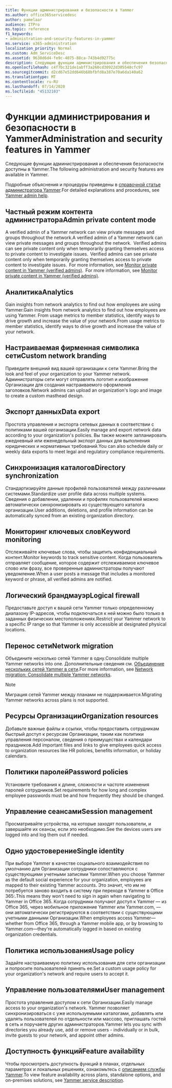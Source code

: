 ```yaml
---
title: Функции администрирования и безопасности в Yammer
ms.author: office365servicedesc
author: pamelaar
audience: ITPro
ms.topic: reference
f1_keywords:
- administration-and-security-features-in-yammer
ms.service: o365-administration
localization_priority: Normal
ms.custom: Adm_ServiceDesc
ms.assetid: 9638d6d4-fe9c-4075-88ca-743b4d92775c
description: Следующие функции администрирования и обеспечения безопасности доступны в Yammer.
ms.openlocfilehash: c4f7bc321de1abff3a260cd30922d305548cfc97
ms.sourcegitcommit: d2cd67e52dd646b68bfbfd8a387e70a6da140a62
ms.translationtype: MT
ms.contentlocale: ru-RU
ms.lasthandoff: 07/14/2020
ms.locfileid: "45132103"
---
```

# <a name="administration-and-security-features-in-yammer"></a><span data-ttu-id="d432a-103">Функции администрирования и безопасности в Yammer</span><span class="sxs-lookup"><span data-stu-id="d432a-103">Administration and security features in Yammer</span></span>

<span data-ttu-id="d432a-104">Следующие функции администрирования и обеспечения безопасности доступны в Yammer.</span><span class="sxs-lookup"><span data-stu-id="d432a-104">The following administration and security features are available in Yammer.</span></span>
  
<span data-ttu-id="d432a-105">Подробные объяснения и процедуры приведены в [справочной статье администратора Yammer](https://go.microsoft.com/fwlink/?LinkId=869688).</span><span class="sxs-lookup"><span data-stu-id="d432a-105">For detailed explanations and procedures, see [Yammer admin help](https://go.microsoft.com/fwlink/?LinkId=869688).</span></span>

## <a name="admin-private-content-mode"></a><span data-ttu-id="d432a-106">Частный режим контента администратора</span><span class="sxs-lookup"><span data-stu-id="d432a-106">Admin private content mode</span></span>

<span data-ttu-id="d432a-107">A verified admin of a Yammer network can view private messages and groups throughout the network.</span><span class="sxs-lookup"><span data-stu-id="d432a-107">A verified admin of a Yammer network can view private messages and groups throughout the network.</span></span><span data-ttu-id="d432a-108">  Verified admins can see private content only when temporarily granting themselves access to private content to investigate issues.</span><span class="sxs-lookup"><span data-stu-id="d432a-108">  Verified admins can see private content only when temporarily granting themselves access to private content to investigate issues.</span></span><span data-ttu-id="d432a-109">  For more information, see [Monitor private content in Yammer (verified admins)](https://go.microsoft.com/fwlink/?LinkId=627479).</span><span class="sxs-lookup"><span data-stu-id="d432a-109">  For more information, see [Monitor private content in Yammer (verified admins)](https://go.microsoft.com/fwlink/?LinkId=627479).</span></span>

## <a name="analytics"></a><span data-ttu-id="d432a-110">Аналитика</span><span class="sxs-lookup"><span data-stu-id="d432a-110">Analytics</span></span>

<span data-ttu-id="d432a-111">Gain insights from network analytics to find out how employees are using Yammer.</span><span class="sxs-lookup"><span data-stu-id="d432a-111">Gain insights from network analytics to find out how employees are using Yammer.</span></span> <span data-ttu-id="d432a-112">From usage metrics to member statistics, identify ways to drive growth and increase the value of your network.</span><span class="sxs-lookup"><span data-stu-id="d432a-112">From usage metrics to member statistics, identify ways to drive growth and increase the value of your network.</span></span>

## <a name="custom-network-branding"></a><span data-ttu-id="d432a-113">Настраиваемая фирменная символика сети</span><span class="sxs-lookup"><span data-stu-id="d432a-113">Custom network branding</span></span>

<span data-ttu-id="d432a-114">Приведите внешний вид вашей организации к сети Yammer.</span><span class="sxs-lookup"><span data-stu-id="d432a-114">Bring the look and feel of your organization to your Yammer network.</span></span> <span data-ttu-id="d432a-115">Администраторы сети могут отправлять логотип и изображение Организации для создания настраиваемого оформления заголовков.</span><span class="sxs-lookup"><span data-stu-id="d432a-115">Network admins can upload an organization's logo and image to create a custom masthead design.</span></span>

## <a name="data-export"></a><span data-ttu-id="d432a-116">Экспорт данных</span><span class="sxs-lookup"><span data-stu-id="d432a-116">Data export</span></span>

<span data-ttu-id="d432a-117">Простота управления и экспорта сетевых данных в соответствии с политиками вашей организации.</span><span class="sxs-lookup"><span data-stu-id="d432a-117">Easily manage and export network data according to your organization's policies.</span></span> <span data-ttu-id="d432a-118">Вы также можете запланировать ежедневный или еженедельный экспорт данных для выполнения юридических и нормативных требований.</span><span class="sxs-lookup"><span data-stu-id="d432a-118">You can also schedule daily or weekly data exports to meet legal and regulatory compliance requirements.</span></span>
  
## <a name="directory-synchronization"></a><span data-ttu-id="d432a-119">Синхронизация каталогов</span><span class="sxs-lookup"><span data-stu-id="d432a-119">Directory synchronization</span></span>

<span data-ttu-id="d432a-120">Стандартизируйте данные профилей пользователей между различными системами.</span><span class="sxs-lookup"><span data-stu-id="d432a-120">Standardize user profile data across multiple systems.</span></span> <span data-ttu-id="d432a-121">Сведения о добавлении, удалении и профилях пользователей можно автоматически синхронизировать из существующего каталога организации.</span><span class="sxs-lookup"><span data-stu-id="d432a-121">User additions, deletions, and profile information can be automatically synced from an existing organization directory.</span></span>

## <a name="keyword-monitoring"></a><span data-ttu-id="d432a-122">Мониторинг ключевых слов</span><span class="sxs-lookup"><span data-stu-id="d432a-122">Keyword monitoring</span></span>

<span data-ttu-id="d432a-123">Отслеживайте ключевые слова, чтобы защитить конфиденциальный контент.</span><span class="sxs-lookup"><span data-stu-id="d432a-123">Monitor keywords to track sensitive content.</span></span> <span data-ttu-id="d432a-124">Когда пользователь отправляет сообщение, которое содержит отслеживаемое ключевое слово или фразу, все проверенные администраторы получают уведомление.</span><span class="sxs-lookup"><span data-stu-id="d432a-124">When a user posts a message that includes a monitored keyword or phrase, all verified admins are notified.</span></span>

## <a name="logical-firewall"></a><span data-ttu-id="d432a-125">Логический брандмауэр</span><span class="sxs-lookup"><span data-stu-id="d432a-125">Logical firewall</span></span>

<span data-ttu-id="d432a-126">Предоставьте доступ к вашей сети Yammer только определенному диапазону IP-адресов, чтобы подключаться к ней можно было только в заданных физических местоположениях.</span><span class="sxs-lookup"><span data-stu-id="d432a-126">Restrict your Yammer network to a specific IP range so that Yammer is only accessible at designated physical locations.</span></span>

## <a name="network-migration"></a><span data-ttu-id="d432a-127">Перенос сети</span><span class="sxs-lookup"><span data-stu-id="d432a-127">Network migration</span></span>

<span data-ttu-id="d432a-128">Объедините несколько сетей Yammer в одну.</span><span class="sxs-lookup"><span data-stu-id="d432a-128">Consolidate multiple Yammer networks into one.</span></span> <span data-ttu-id="d432a-129">Дополнительные сведения см. [Объединение нескольких сетей Yammer в сети](https://go.microsoft.com/fwlink/?LinkID=617488).</span><span class="sxs-lookup"><span data-stu-id="d432a-129">For more information, see [Network migration: Consolidate multiple Yammer networks](https://go.microsoft.com/fwlink/?LinkID=617488).</span></span>
  
> [!NOTE]
> <span data-ttu-id="d432a-130">Миграция сетей Yammer между планами не поддерживается.</span><span class="sxs-lookup"><span data-stu-id="d432a-130">Migrating Yammer networks across plans is not supported.</span></span> 

## <a name="organization-resources"></a><span data-ttu-id="d432a-131">Ресурсы Организации</span><span class="sxs-lookup"><span data-stu-id="d432a-131">Organization resources</span></span>

<span data-ttu-id="d432a-132">Добавьте важные файлы и ссылки, чтобы предоставить сотрудникам быстрый доступ к ресурсам Организации, таким как политики управления персоналом, сведения о преимуществах и календари праздников.</span><span class="sxs-lookup"><span data-stu-id="d432a-132">Add important files and links to give employees quick access to organization resources like HR policies, benefits information, or holiday calendars.</span></span>
  
## <a name="password-policies"></a><span data-ttu-id="d432a-133">Политики паролей</span><span class="sxs-lookup"><span data-stu-id="d432a-133">Password policies</span></span>

<span data-ttu-id="d432a-134">Установите требования к длине, сложности и частоте изменения паролей сотрудников.</span><span class="sxs-lookup"><span data-stu-id="d432a-134">Set requirements for how long and complex employee passwords must be and how frequently they should be changed.</span></span>
  
## <a name="session-management"></a><span data-ttu-id="d432a-135">Управление сеансами</span><span class="sxs-lookup"><span data-stu-id="d432a-135">Session management</span></span>

<span data-ttu-id="d432a-136">Просматривайте устройства, на которые заходят пользователи, и завершайте их сеансы, если это необходимо.</span><span class="sxs-lookup"><span data-stu-id="d432a-136">See the devices users are logged into and log them out if needed.</span></span>

## <a name="single-identity"></a><span data-ttu-id="d432a-137">Одно удостоверение</span><span class="sxs-lookup"><span data-stu-id="d432a-137">Single identity</span></span>

<span data-ttu-id="d432a-138">При выборе Yammer в качестве социального взаимодействия по умолчанию для Организации сотрудники сопоставляются с существующими учетными записями Yammer.</span><span class="sxs-lookup"><span data-stu-id="d432a-138">When you choose Yammer as the default social experience for your organization, employees are mapped to their existing Yammer accounts.</span></span> <span data-ttu-id="d432a-139">Это значит, что им не потребуется заново входить в систему при переходе в Yammer в Office 365:.</span><span class="sxs-lookup"><span data-stu-id="d432a-139">This means they won't need to sign in again when navigating to Yammer in Office 365.</span></span> <span data-ttu-id="d432a-140">Когда сотрудники получают доступ к Yammer &mdash; из Office 365, через мобильное приложение Yammer или Yammer.com, &mdash; они автоматически регистрируются в соответствии с существующими учетными данными Организации.</span><span class="sxs-lookup"><span data-stu-id="d432a-140">When employees access Yammer&mdash;whether from Office 365, through a Yammer mobile app, or by browsing to Yammer.com&mdash;they're automatically logged in based on existing organization credentials.</span></span>

## <a name="usage-policy"></a><span data-ttu-id="d432a-141">Политика использования</span><span class="sxs-lookup"><span data-stu-id="d432a-141">Usage policy</span></span>

<span data-ttu-id="d432a-142">Задайте настраиваемую политику использования для сети организации и попросите пользователей принять ее.</span><span class="sxs-lookup"><span data-stu-id="d432a-142">Set a custom usage policy for your organization's network and require users to accept it.</span></span>

## <a name="user-management"></a><span data-ttu-id="d432a-143">Управление пользователями</span><span class="sxs-lookup"><span data-stu-id="d432a-143">User management</span></span>

<span data-ttu-id="d432a-144">Простота управления доступом к сети Организации.</span><span class="sxs-lookup"><span data-stu-id="d432a-144">Easily manage access to your organization's network.</span></span> <span data-ttu-id="d432a-145">Yammer позволяет синхронизироваться с уже используемыми каталогами, добавлять или удалять пользователей по отдельности или массово, приглашать гостей в сеть и поручаете других администраторов.</span><span class="sxs-lookup"><span data-stu-id="d432a-145">Yammer lets you sync with directories you already use, add or remove users - individually or in bulk, invite guests to your network, and appoint other admins.</span></span>

## <a name="feature-availability"></a><span data-ttu-id="d432a-146">Доступность функций</span><span class="sxs-lookup"><span data-stu-id="d432a-146">Feature availability</span></span>

<span data-ttu-id="d432a-147">Чтобы просмотреть доступность функций в планах, отдельных параметрах и локальных решениях, ознакомьтесь с [описанием службы Yammer](yammer-service-description.md).</span><span class="sxs-lookup"><span data-stu-id="d432a-147">To view feature availability across plans, standalone options, and on-premises solutions, see [Yammer service description](yammer-service-description.md).</span></span>
  

